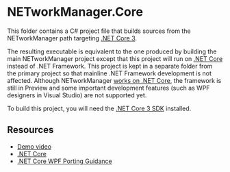 # NETworkManager.Core

This folder contains a C# project file that builds sources from the 
NETworkManager path targeting [.NET Core 3](https://blogs.msdn.microsoft.com/dotnet/2018/05/07/net-core-3-and-support-for-windows-desktop-applications/).

The resulting executable is equivalent to the one produced by building the 
main NETworkManager project except that this project will run on 
[.NET Core](https://docs.microsoft.com/dotnet/core/) instead of .NET 
Framework. This project is kept in a separate folder from the primary project 
so that mainline .NET Framework development is not affected. Although 
NETworkManager [works on .NET Core](https://youtu.be/zbsf7e9xm3Y), the framework is still in Preview and some 
important development features (such as WPF designers in Visual 
Studio) are not supported yet.

To build this project, you will need the [.NET Core 3 SDK](https://github.com/dotnet/core-sdk#installers-and-binaries) installed.

## Resources

* [Demo video](https://youtu.be/zbsf7e9xm3Y)
* [.NET Core](https://docs.microsoft.com/dotnet/core/)
* [.NET Core WPF Porting Guidance](https://github.com/dotnet/samples/tree/master/wpf)